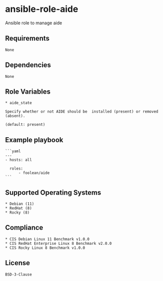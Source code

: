 # ansible-role-aide

Ansible role to manage aide


## Requirements

    None


## Dependencies

    None


## Role Variables

    * aide_state

    Specify whether or not AIDE should be  installed (present) or removed (absent).

    (default: present)


## Example playbook

    ```yaml
    ---
    - hosts: all

      roles:
          - foolean/aide
    ```


## Supported Operating Systems

    * Debian (11)
    * RedHat (8)
    * Rocky (8)

## Compliance

    * CIS Debian Linux 11 Benchmark v1.0.0
    * CIS RedHat Enterprise Linux 8 Benchmark v2.0.0
    * CIS Rocky Linux 8 Benchmark v1.0.0

## License

    BSD-3-Clause
